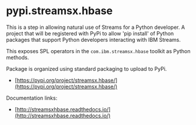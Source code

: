 # pypi.streamsx.hbase

This is a step in allowing natural use of Streams for a Python developer. A project that will be registered with PyPi to allow 'pip install' of Python packages that support Python developers interacting with IBM Streams.


This exposes SPL operators in the `com.ibm.streamsx.hbase` toolkit as Python methods.

Package is organized using standard packaging to upload to PyPi.
* [https://pypi.org/project/streamsx.hbase/](https://pypi.org/project/streamsx.hbase/)

Documentation links:
* [http://streamsxhbase.readthedocs.io/](http://streamsxhbase.readthedocs.io/)
